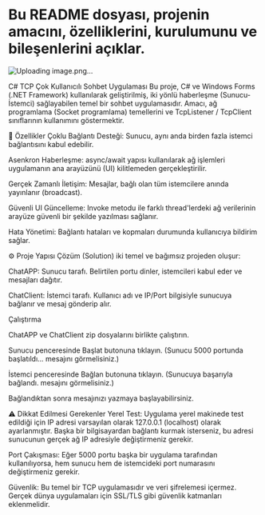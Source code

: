 # Bu README dosyası, projenin amacını, özelliklerini, kurulumunu ve bileşenlerini açıklar.
![Uploading image.png…]()

C# TCP Çok Kullanıcılı Sohbet Uygulaması Bu proje, C# ve Windows Forms (.NET Framework) kullanılarak geliştirilmiş, iki yönlü haberleşme (Sunucu-İstemci) sağlayabilen temel bir sohbet uygulamasıdır. Amacı, ağ programlama (Socket programlama) temellerini ve TcpListener / TcpClient sınıflarının kullanımını göstermektir.

🚀 Özellikler Çoklu Bağlantı Desteği: Sunucu, aynı anda birden fazla istemci bağlantısını kabul edebilir.

Asenkron Haberleşme: async/await yapısı kullanılarak ağ işlemleri uygulamanın ana arayüzünü (UI) kilitlemeden gerçekleştirilir.

Gerçek Zamanlı İletişim: Mesajlar, bağlı olan tüm istemcilere anında yayınlanır (broadcast).

Güvenli UI Güncelleme: Invoke metodu ile farklı thread'lerdeki ağ verilerinin arayüze güvenli bir şekilde yazılması sağlanır.

Hata Yönetimi: Bağlantı hataları ve kopmaları durumunda kullanıcıya bildirim sağlar.

⚙ Proje Yapısı Çözüm (Solution) iki temel ve bağımsız projeden oluşur:

ChatAPP: Sunucu tarafı. Belirtilen portu dinler, istemcileri kabul eder ve mesajları dağıtır.

ChatClient: İstemci tarafı. Kullanıcı adı ve IP/Port bilgisiyle sunucuya bağlanır ve mesaj gönderip alır.

Çalıştırma

ChatAPP ve ChatClient zip dosyalarını birlikte çalıştırın.

Sunucu penceresinde Başlat butonuna tıklayın. (Sunucu 5000 portunda başlatıldı... mesajını görmelisiniz.)

İstemci penceresinde Bağlan butonuna tıklayın. (Sunucuya başarıyla bağlandı. mesajını görmelisiniz.)

Bağlandıktan sonra mesajınızı yazmaya başlayabilirsiniz.

⚠ Dikkat Edilmesi Gerekenler Yerel Test: Uygulama yerel makinede test edildiği için IP adresi varsayılan olarak 127.0.0.1 (localhost) olarak ayarlanmıştır. Başka bir bilgisayardan bağlantı kurmak isterseniz, bu adresi sunucunun gerçek ağ IP adresiyle değiştirmeniz gerekir.

Port Çakışması: Eğer 5000 portu başka bir uygulama tarafından kullanılıyorsa, hem sunucu hem de istemcideki port numarasını değiştirmeniz gerekir.

Güvenlik: Bu temel bir TCP uygulamasıdır ve veri şifrelemesi içermez. Gerçek dünya uygulamaları için SSL/TLS gibi güvenlik katmanları eklenmelidir.
